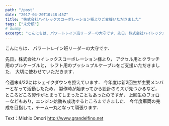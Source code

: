 ```yaml
---
path: "/post"
date: "2017-04-20T10:48:45Z"
title: "株式会社ハイレックスコーポレーション様よりご支援いただきました"
tags: ["未分類"]
# dummy
excerpt: "こんにちは．パワートレイン班リーダーの大守です．先日，株式会社ハイレックスコーポレーション様より，アクセル用とクラッチ用のプルケーブルと，シフト用のプッシュプルケーブルをご支援いただきました．大切に..."
---
```


[](20-1.jpg)

こんにちは．
パワートレイン班リーダーの大守です．

先日，株式会社ハイレックスコーポレーション様より，
アクセル用とクラッチ用のプルケーブルと，
シフト用のプッシュプルケーブルをご支援いただきました．
大切に使わせていただきます．

今週末4/22にはシェイクダウンを控えています．
今年度は新2回生が主要メンバーとなって活動したため，
製作時が始まってから設計のミスが見つかるなど，
ところどころ製作がとまってしまったこともあったのですが，
上回生のフォローなどもあり，エンジン始動も成功するところまできました．
今年度車両の完成を目指して，チーム一丸となって頑張ります．

Text：Mishio Omori
http://www.grandelfino.net